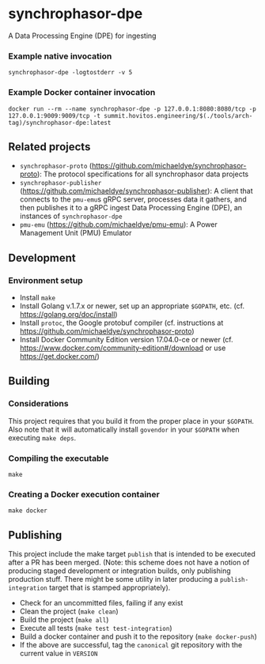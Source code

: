 # synchrophasor-dpe

A Data Processing Engine (DPE) for ingesting

### Example native invocation

    synchrophasor-dpe -logtostderr -v 5

### Example Docker container invocation

    docker run --rm --name synchrophasor-dpe -p 127.0.0.1:8080:8080/tcp -p 127.0.0.1:9009:9009/tcp -t summit.hovitos.engineering/$(./tools/arch-tag)/synchrophasor-dpe:latest

## Related projects

 * `synchrophasor-proto` (https://github.com/michaeldye/synchrophasor-proto): The protocol specifications for all synchrophasor data projects
 * `synchrophasor-publisher` (https://github.com/michaeldye/synchrophasor-publisher): A client that connects to the `pmu-emu`s gRPC server, processes data it gathers, and then publishes it to a gRPC ingest Data Processing Engine (DPE), an instances of `synchrophasor-dpe`
 * `pmu-emu` (https://github.com/michaeldye/pmu-emu): A Power Management Unit (PMU) Emulator

## Development

### Environment setup

 * Install `make`
 * Install Golang v.1.7.x or newer, set up an appropriate `$GOPATH`, etc. (cf. https://golang.org/doc/install)
 * Install `protoc`, the Google protobuf compiler (cf. instructions at https://github.com/michaeldye/synchrophasor-proto)
 * Install Docker Community Edition version 17.04.0-ce or newer (cf. https://www.docker.com/community-edition#/download or use https://get.docker.com/)

## Building

### Considerations

This project requires that you build it from the proper place in your `$GOPATH`. Also note that it will automatically install `govendor` in your `$GOPATH` when executing `make deps`.

### Compiling the executable

    make

### Creating a Docker execution container

    make docker

## Publishing

This project include the make target `publish` that is intended to be executed after a PR has been merged. (Note: this scheme does not have a notion of producing staged development or integration builds, only publishing production stuff. There might be some utility in later producing a `publish-integration` target that is stamped appropriately).

  - Check for an uncommitted files, failing if any exist
  - Clean the project (`make clean`)
  - Build the project (`make all`)
  - Execute all tests (`make test test-integration`)
  - Build a docker container and push it to the repository (`make docker-push`)
  - If the above are successful, tag the `canonical` git repository with the current value in `VERSION`

